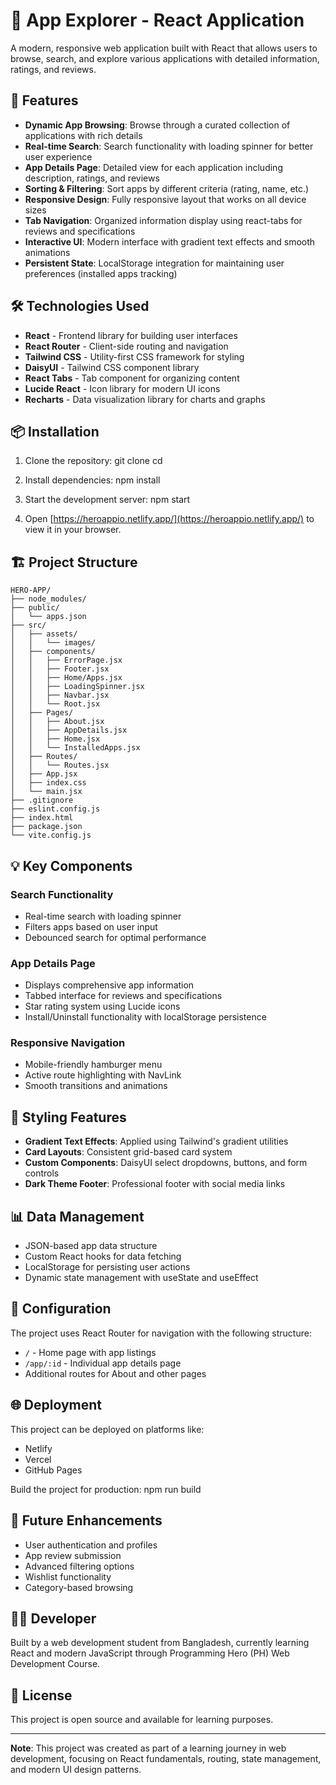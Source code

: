 # 📱 App Explorer - React Application

A modern, responsive web application built with React that allows users to browse, search, and explore various applications with detailed information, ratings, and reviews.

## 🚀 Features

- **Dynamic App Browsing**: Browse through a curated collection of applications with rich details
- **Real-time Search**: Search functionality with loading spinner for better user experience
- **App Details Page**: Detailed view for each application including description, ratings, and reviews
- **Sorting & Filtering**: Sort apps by different criteria (rating, name, etc.)
- **Responsive Design**: Fully responsive layout that works on all device sizes
- **Tab Navigation**: Organized information display using react-tabs for reviews and specifications
- **Interactive UI**: Modern interface with gradient text effects and smooth animations
- **Persistent State**: LocalStorage integration for maintaining user preferences (installed apps tracking)

## 🛠️ Technologies Used

- **React** - Frontend library for building user interfaces
- **React Router** - Client-side routing and navigation
- **Tailwind CSS** - Utility-first CSS framework for styling
- **DaisyUI** - Tailwind CSS component library
- **React Tabs** - Tab component for organizing content
- **Lucide React** - Icon library for modern UI icons
- **Recharts** - Data visualization library for charts and graphs

## 📦 Installation

1. Clone the repository:
git clone <your-repository-url>
cd <project-folder>


2. Install dependencies:
npm install


3. Start the development server:
npm start


4. Open [https://heroappio.netlify.app/](https://heroappio.netlify.app/) to view it in your browser.

## 🏗️ Project Structure
```
HERO-APP/
├── node_modules/
├── public/
│   └── apps.json
├── src/
│   ├── assets/
│   │   └── images/
│   ├── components/
│   │   ├── ErrorPage.jsx
│   │   ├── Footer.jsx
│   │   ├── Home/Apps.jsx
│   │   ├── LoadingSpinner.jsx
│   │   ├── Navbar.jsx
│   │   └── Root.jsx
│   ├── Pages/
│   │   ├── About.jsx
│   │   ├── AppDetails.jsx
│   │   ├── Home.jsx
│   │   └── InstalledApps.jsx
│   ├── Routes/
│   │   └── Routes.jsx
│   ├── App.jsx
│   ├── index.css
│   └── main.jsx
├── .gitignore
├── eslint.config.js
├── index.html
├── package.json
└── vite.config.js
```

## 💡 Key Components

### Search Functionality
- Real-time search with loading spinner
- Filters apps based on user input
- Debounced search for optimal performance

### App Details Page
- Displays comprehensive app information
- Tabbed interface for reviews and specifications
- Star rating system using Lucide icons
- Install/Uninstall functionality with localStorage persistence

### Responsive Navigation
- Mobile-friendly hamburger menu
- Active route highlighting with NavLink
- Smooth transitions and animations

## 🎨 Styling Features

- **Gradient Text Effects**: Applied using Tailwind's gradient utilities
- **Card Layouts**: Consistent grid-based card system
- **Custom Components**: DaisyUI select dropdowns, buttons, and form controls
- **Dark Theme Footer**: Professional footer with social media links

## 📊 Data Management

- JSON-based app data structure
- Custom React hooks for data fetching
- LocalStorage for persisting user actions
- Dynamic state management with useState and useEffect

## 🔧 Configuration

The project uses React Router for navigation with the following structure:
- `/` - Home page with app listings
- `/app/:id` - Individual app details page
- Additional routes for About and other pages

## 🌐 Deployment

This project can be deployed on platforms like:
- Netlify
- Vercel
- GitHub Pages

Build the project for production:
npm run build


## 📝 Future Enhancements

- User authentication and profiles
- App review submission
- Advanced filtering options
- Wishlist functionality
- Category-based browsing

## 👨‍💻 Developer

Built by a web development student from Bangladesh, currently learning React and modern JavaScript through Programming Hero (PH) Web Development Course.

## 📄 License

This project is open source and available for learning purposes.

---

**Note**: This project was created as part of a learning journey in web development, focusing on React fundamentals, routing, state management, and modern UI design patterns.
